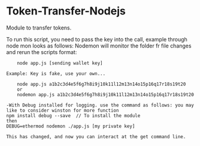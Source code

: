 # Token-Transfer-Nodejs
Module to transfer tokens.

To run this script, you need to pass the key into the call, example through node mon looks as follows:
Nodemon will monitor the folder fr file changes and rerun the scripts 
format:
```
    node app.js [sending wallet key]
```

    Example: Key is fake, use your own...
```
    node app.js a1b2c3d4e5f6g7h8i9j10k11l12m13n14o15p16q17r18s19t20
    or
    nodemon app.js a1b2c3d4e5f6g7h8i9j10k11l12m13n14o15p16q17r18s19t20
```
    -With Debug installed for logging. use the command as follows: you may like to consider winston for more function
    npm install debug --save  // To install the module
    then
    DEBUG=ethermod nodemon ./app.js [my private key]

    This has changed, and now you can interact at the get command line.

